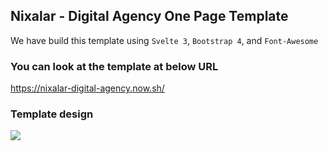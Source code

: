 ## Nixalar - Digital Agency One Page Template

We have build this template using `Svelte 3`, `Bootstrap 4`, and `Font-Awesome`

### You can look at the template at below URL

https://nixalar-digital-agency.now.sh/

### Template design

<img src="https://raw.githubusercontent.com/karkranikhil/Digital-Agency-using-svelte/master/public/images/complete.png">
